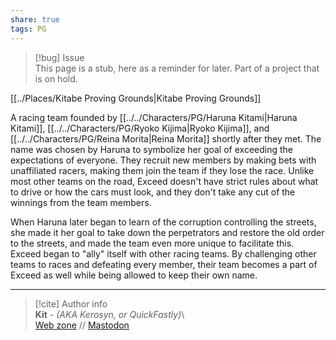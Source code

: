 ```yaml
---  
share: true  
tags: PG  
---  
```

> [!bug] Issue  
> This page is a stub, here as a reminder for later. Part of a project that is on hold.  
  
[[../Places/Kitabe Proving Grounds|Kitabe Proving Grounds]]  
  
A racing team founded by [[../../Characters/PG/Haruna Kitami|Haruna Kitami]], [[../../Characters/PG/Ryoko Kijima|Ryoko Kijima]], and [[../../Characters/PG/Reina Morita|Reina Morita]] shortly after they met. The name was chosen by Haruna to symbolize her goal of exceeding the expectations of everyone. They recruit new members by making bets with unaffiliated racers, making them join the team if they lose the race. Unlike most other teams on the road, Exceed doesn't have strict rules about what to drive or how the cars must look, and they don't take any cut of the winnings from the team members.   
  
When Haruna later began to learn of the corruption controlling the streets, she made it her goal to take down the perpetrators and restore the old order to the streets, and made the team even more unique to facilitate this. Exceed began to "ally" itself with other racing teams. By challenging other teams to races and defeating every member, their team becomes a part of Exceed as well while being allowed to keep their own name.  
  
-----  
> [!cite] Author info  
> **Kit** - *(AKA Kerosyn, or QuickFastly)*\  
> [Web zone](https://kitabe.link) // [Mastodon](https://social.tripulse.net/@kit)